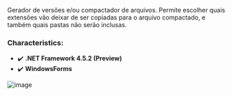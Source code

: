 Gerador de versões e/ou compactador de arquivos. Permite escolher quais extensões vão deixar de ser copiadas para o arquivo compactado, e também quais pastas não serão inclusas.


### Characteristics:

* :heavy_check_mark: **.NET Framework 4.5.2 (Preview)**
* :heavy_check_mark: **WindowsForms**

![image](https://user-images.githubusercontent.com/51380783/137421632-73913327-51c4-4cde-9d92-3364d93bb536.png)
